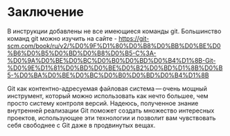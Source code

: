 # **Заключение**


В инструкции добавлены не все имеющиеся команды git. Большинство команд git 
можно изучить на сайте - https://git-scm.com/book/ru/v2/%D0%9F%D1%80%D0%B8%D0%BB%D0%BE%D0%B6%D0%B5%D0%BD%D0%B8%D0%B5-C%3A-%D0%9A%D0%BE%D0%BC%D0%B0%D0%BD%D0%B4%D1%8B-Git-%D0%9E%D1%81%D0%BD%D0%BE%D0%B2%D0%BD%D1%8B%D0%B5-%D0%BA%D0%BE%D0%BC%D0%B0%D0%BD%D0%B4%D1%8B

Git как контентно-адресуемая файловая система — очень мощный инструмент, который можно использовать как нечто большее, чем просто систему контроля версий. Надеюсь, полученное знание внутренней реализации Git поможет создать множество интересных проектов, использующее эти технологии и позволит вам чувствовать себя свободнее с Git даже в продвинутых вещах.